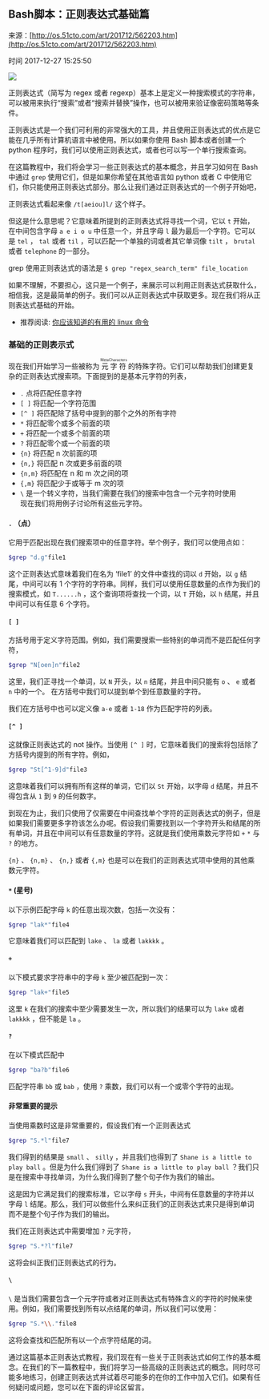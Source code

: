 ## Bash脚本：正则表达式基础篇

来源：[http://os.51cto.com/art/201712/562203.htm](http://os.51cto.com/art/201712/562203.htm)

时间 2017-12-27 15:25:50



![](https://img2.tuicool.com/naiaIrI.jpg)
 
<ruby></ruby> 正则表达式（简写为 regex 或者 regexp）基本上是定义一种搜索模式的字符串，可以被用来执行“搜索”或者“搜索并替换”操作，也可以被用来验证像密码策略等条件。 
 
正则表达式是一个我们可利用的非常强大的工具，并且使用正则表达式的优点是它能在几乎所有计算机语言中被使用。所以如果你使用 Bash 脚本或者创建一个 python 程序时，我们可以使用正则表达式，或者也可以写一个单行搜索查询。
 
在这篇教程中，我们将会学习一些正则表达式的基本概念，并且学习如何在 Bash 中通过 `grep` 使用它们，但是如果你希望在其他语言如 python 或者 C 中使用它们，你只能使用正则表达式部分。那么让我们通过正则表达式的一个例子开始吧， 
 
正则表达式看起来像 `/t[aeiou]l/` 这个样子。 
 
但这是什么意思呢？它意味着所提到的正则表达式将寻找一个词，它以 `t` 开始，在中间包含字母 `a e i o u` 中任意一个，并且字母 `l` 最为最后一个字符。它可以是 `tel` ， `tal` 或者 `til` ，可以匹配一个单独的词或者其它单词像 `tilt` ， `brutal` 或者 `telephone` 的一部分。 
 
grep 使用正则表达式的语法是 `$ grep "regex_search_term" file_location` 
 
如果不理解，不要担心，这只是一个例子，来展示可以利用正则表达式获取什么，相信我，这是最简单的例子。我们可以从正则表达式中获取更多。现在我们将从正则表达式基础的开始。
 
 
*  推荐阅读: [你应该知道的有用的 linux 命令](http://linuxtechlab.com/useful-linux-commands-you-should-know/)  
 
### 基础的正则表示式
 
现在我们开始学习一些被称为 <ruby> 元字符 <rt>MetaCharacters</rt></ruby> 的特殊字符。它们可以帮助我们创建更复杂的正则表达式搜索项。下面提到的是基本元字符的列表， 
 
 
*  `.` 点将匹配任意字符  
*  `[ ]` 将匹配一个字符范围  
*  `[^ ]` 将匹配除了括号中提到的那个之外的所有字符  
*  `*` 将匹配零个或多个前面的项  
*  `+` 将匹配一个或多个前面的项  
*  `?` 将匹配零个或一个前面的项  
*  `{n}` 将匹配 n 次前面的项  
*  `{n,}` 将匹配 n 次或更多前面的项  
*  `{n,m}` 将匹配在 n 和 m 次之间的项  
*  `{,m}` 将匹配少于或等于 m 次的项  
*  `\` 是一个转义字符，当我们需要在我们的搜索中包含一个元字符时使用  
 现在我们将用例子讨论所有这些元字符。
 
####  `.` （点） 
 
它用于匹配出现在我们搜索项中的任意字符。举个例子，我们可以使用点如：

```bash
$grep "d.g"file1

```
 
这个正则表达式意味着我们在名为 ‘file1’ 的文件中查找的词以 `d` 开始，以 `g` 结尾，中间可以有 1 个字符的字符串。同样，我们可以使用任意数量的点作为我们的搜索模式，如 `T......h` ，这个查询项将查找一个词，以 `T` 开始，以 `h` 结尾，并且中间可以有任意 6 个字符。 
 
####  `[ ]` 
 
方括号用于定义字符范围。例如，我们需要搜索一些特别的单词而不是匹配任何字符，

```bash
$grep "N[oen]n"file2

```
 
这里，我们正寻找一个单词，以 `N` 开头，以 `n` 结尾，并且中间只能有 `o` 、 `e` 或者 `n` 中的一个。 在方括号中我们可以提到单个到任意数量的字符。 
 
我们在方括号中也可以定义像 `a-e` 或者 `1-18` 作为匹配字符的列表。 
 
####  `[^ ]` 
 
这就像正则表达式的 not 操作。当使用 `[^ ]` 时，它意味着我们的搜索将包括除了方括号内提到的所有字符。例如， 

```bash
$grep "St[^1-9]d"file3

```
 
这意味着我们可以拥有所有这样的单词，它们以 `St` 开始，以字母 `d` 结尾，并且不得包含从 `1` 到 `9` 的任何数字。 
 
到现在为止，我们只使用了仅需要在中间查找单个字符的正则表达式的例子，但是如果我们需要更多字符该怎么办呢。假设我们需要找到以一个字符开头和结尾的所有单词，并且在中间可以有任意数量的字符。这就是我们使用乘数元字符如 `+` `*` 与 `?` 的地方。 
 
`{n}` 、 `{n,m}` 、 `{n,}` 或者 `{,m}` 也是可以在我们的正则表达式项中使用的其他乘数元字符。 
 
####  `*` (星号) 
 
以下示例匹配字母 `k` 的任意出现次数，包括一次没有： 

```bash
$grep "lak*"file4

```
 
它意味着我们可以匹配到 `lake` 、 `la` 或者 `lakkkk` 。 
 
####  `+` 
 
以下模式要求字符串中的字母 `k` 至少被匹配到一次： 

```bash
$grep "lak+"file5

```
 
这里 `k` 在我们的搜索中至少需要发生一次，所以我们的结果可以为 `lake` 或者 `lakkkk` ，但不能是 `la` 。 
 
####  `?` 
 
在以下模式匹配中

```bash
$grep "ba?b"file6

```
 
匹配字符串 `bb` 或 `bab` ，使用 `?` 乘数，我们可以有一个或零个字符的出现。 
 
#### 非常重要的提示
 
当使用乘数时这是非常重要的，假设我们有一个正则表达式

```bash
$grep "S.*l"file7

```
 
我们得到的结果是 `small` 、 `silly` ，并且我们也得到了 `Shane is a little to play ball` 。但是为什么我们得到了 `Shane is a little to play ball` ？我们只是在搜索中寻找单词，为什么我们得到了整个句子作为我们的输出。 
 
这是因为它满足我们的搜索标准，它以字母 `s` 开头，中间有任意数量的字符并以字母 `l` 结尾。那么，我们可以做些什么来纠正我们的正则表达式来只是得到单词而不是整个句子作为我们的输出。 
 
我们在正则表达式中需要增加 `?` 元字符， 

```bash
$grep "S.*?l"file7

```
 
这将会纠正我们正则表达式的行为。
 
####  `\` 
 
`\` 是当我们需要包含一个元字符或者对正则表达式有特殊含义的字符的时候来使用。例如，我们需要找到所有以点结尾的单词，所以我们可以使用： 

```bash
$grep "S.*\\."file8

```
 
这将会查找和匹配所有以一个点字符结尾的词。
 
通过这篇基本正则表达式教程，我们现在有一些关于正则表达式如何工作的基本概念。在我们的下一篇教程中，我们将学习一些高级的正则表达式的概念。同时尽可能多地练习，创建正则表达式并试着尽可能多的在你的工作中加入它们。如果有任何疑问或问题，您可以在下面的评论区留言。
 

